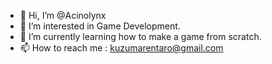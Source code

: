 - 👋 Hi, I’m @Acinolynx
- 👀 I’m interested in Game Development.
- 🌱 I’m currently learning how to make a game from scratch.
- 📫 How to reach me : kuzumarentaro@gmail.com

<!---
Acinolynx/Acinolynx is a ✨ special ✨ repository because its `README.md` (this file) appears on your GitHub profile.
You can click the Preview link to take a look at your changes.
--->
